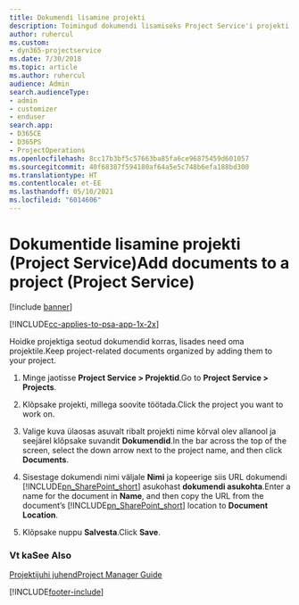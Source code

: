 ```yaml
---
title: Dokumendi lisamine projekti
description: Toimingud dokumendi lisamiseks Project Service'i projekti
author: ruhercul
ms.custom:
- dyn365-projectservice
ms.date: 7/30/2018
ms.topic: article
ms.author: ruhercul
audience: Admin
search.audienceType:
- admin
- customizer
- enduser
search.app:
- D365CE
- D365PS
- ProjectOperations
ms.openlocfilehash: 8cc17b3bf5c57663ba85fa6ce96875459d601057
ms.sourcegitcommit: 40f68387f594180af64a5e5c748b6efa188bd300
ms.translationtype: HT
ms.contentlocale: et-EE
ms.lasthandoff: 05/10/2021
ms.locfileid: "6014606"
---
```

# <a name="add-documents-to-a-project-project-service"></a><span data-ttu-id="adc1d-103">Dokumentide lisamine projekti (Project Service)</span><span class="sxs-lookup"><span data-stu-id="adc1d-103">Add documents to a project (Project Service)</span></span>

[!include [banner](../includes/psa-now-project-operations.md)]

[!INCLUDE[cc-applies-to-psa-app-1x-2x](../includes/cc-applies-to-psa-app-1x-2x.md)]

<span data-ttu-id="adc1d-104">Hoidke projektiga seotud dokumendid korras, lisades need oma projektile.</span><span class="sxs-lookup"><span data-stu-id="adc1d-104">Keep project-related documents organized by adding them to your project.</span></span>  
  
1. <span data-ttu-id="adc1d-105">Minge jaotisse **Project Service > Projektid**.</span><span class="sxs-lookup"><span data-stu-id="adc1d-105">Go to **Project Service > Projects**.</span></span>  
  
2. <span data-ttu-id="adc1d-106">Klõpsake projekti, millega soovite töötada.</span><span class="sxs-lookup"><span data-stu-id="adc1d-106">Click the project you want to work on.</span></span>  
  
3. <span data-ttu-id="adc1d-107">Valige kuva ülaosas asuvalt ribalt projekti nime kõrval olev allanool ja seejärel klõpsake suvandit **Dokumendid**.</span><span class="sxs-lookup"><span data-stu-id="adc1d-107">In the bar across the top of the screen, select the down arrow next to the project name, and then click **Documents**.</span></span>  
  
4. <span data-ttu-id="adc1d-108">Sisestage dokumendi nimi väljale **Nimi** ja kopeerige siis URL dokumendi [!INCLUDE[pn_SharePoint_short](../includes/pn-sharepoint-short.md)] asukohast **dokumendi asukohta**.</span><span class="sxs-lookup"><span data-stu-id="adc1d-108">Enter a name for the document in **Name**,  and then copy the URL from the document’s [!INCLUDE[pn_SharePoint_short](../includes/pn-sharepoint-short.md)] location to **Document Location**.</span></span>  
  
5. <span data-ttu-id="adc1d-109">Klõpsake nuppu **Salvesta**.</span><span class="sxs-lookup"><span data-stu-id="adc1d-109">Click **Save**.</span></span>  
  
### <a name="see-also"></a><span data-ttu-id="adc1d-110">Vt ka</span><span class="sxs-lookup"><span data-stu-id="adc1d-110">See Also</span></span>  
 [<span data-ttu-id="adc1d-111">Projektijuhi juhend</span><span class="sxs-lookup"><span data-stu-id="adc1d-111">Project Manager Guide</span></span>](../psa/project-manager-guide.md)


[!INCLUDE[footer-include](../includes/footer-banner.md)]